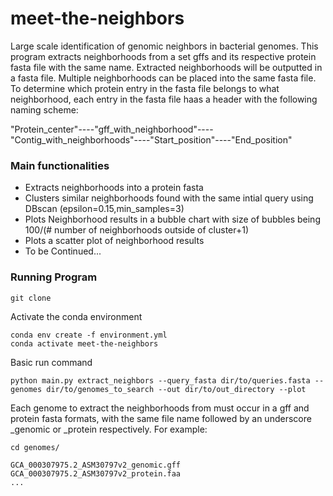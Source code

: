 # meet-the-neighbors
Large scale identification of genomic neighbors in bacterial genomes. This program extracts neighborhoods from a set gffs and its respective protein fasta file with the same name. Extracted neighborhoods will be outputted in a fasta file. Multiple neighborhoods can be placed into the same fasta file. To determine which protein entry in the fasta file belongs to what neighborhood, each entry in the fasta file haas a header with the following naming scheme:

"Protein_center"----"gff_with_neighborhood"----"Contig_with_neighborhoods"----"Start_position"----"End_position"

### Main functionalities

- Extracts neighborhoods into a protein fasta
- Clusters similar neighborhoods found with the same intial query using DBscan (epsilon=0.15,min_samples=3)
- Plots Neighborhood results in a bubble chart with size of bubbles being 100/(# number of neighborhoods outside of cluster+1)
- Plots a scatter plot of neighborhood results
- To be Continued...

### Running Program
```
git clone
```

Activate the conda environment
```
conda env create -f environment.yml
conda activate meet-the-neighbors
```

Basic run command 
```
python main.py extract_neighbors --query_fasta dir/to/queries.fasta --genomes dir/to/genomes_to_search --out dir/to/out_directory --plot
```
Each genome to extract the neighborhoods from must occur in a gff and protein fasta formats, with the same file name followed by an underscore _genomic or _protein respectively.
For example:

```
cd genomes/

GCA_000307975.2_ASM30797v2_genomic.gff
GCA_000307975.2_ASM30797v2_protein.faa
...

